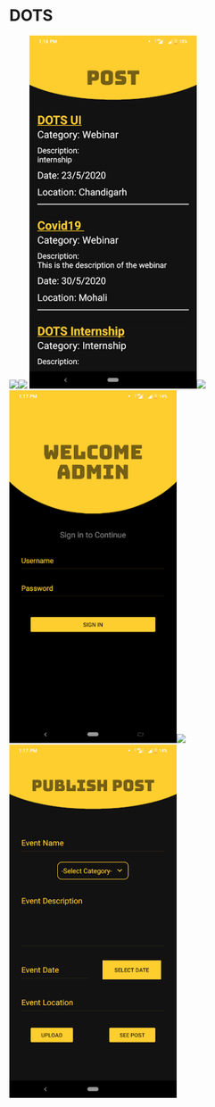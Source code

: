 # DOTS
<img src="Screenshots/Landing Screen.png" width="300"><img src="Screenshots/2ProfileInfoCrop.png" width="300">
<img src="Screenshots/Post.png" width="300"><img src="Screenshots/4textTranslationCrop.png" width="300">
<img src="Screenshots/Admin Signin.png" width="300"><img src="Screenshots/6ChatCrop.png" width="300">
<img src="Screenshots/publish post.png" width="300">
